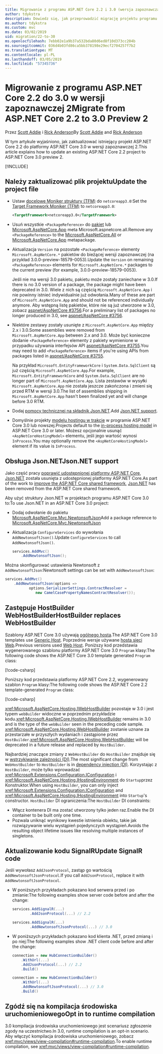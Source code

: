 ```yaml
---
title: Migrowanie z programu ASP.NET Core 2.2 i 3.0 (wersja zapoznawcza)
author: tdykstra
description: Dowiedz się, jak przeprowadzić migrację projektu programu ASP.NET Core 2.2 do platformy ASP.NET Core 3.0.
ms.author: tdykstra
ms.custom: mvc
ms.date: 03/02/2019
uid: migration/22-to-30
ms.openlocfilehash: 7ebb02e1a9b37a532bda80d6ed8f10d373cc204b
ms.sourcegitcommit: 036d4b03fd86ca5bb378198e29ecf2704257f7b2
ms.translationtype: MT
ms.contentlocale: pl-PL
ms.lasthandoff: 03/05/2019
ms.locfileid: "57345736"
---
```

# <a name="migrate-from-aspnet-core-22-to-30-preview-2"></a><span data-ttu-id="0f05a-103">Migrowanie z programu ASP.NET Core 2.2 do 3.0 w wersji zapoznawczej 2</span><span class="sxs-lookup"><span data-stu-id="0f05a-103">Migrate from ASP.NET Core 2.2 to 3.0 Preview 2</span></span>

<span data-ttu-id="0f05a-104">Przez [Scott Addie](https://github.com/scottaddie) i [Rick Anderson](https://twitter.com/RickAndMSFT)</span><span class="sxs-lookup"><span data-stu-id="0f05a-104">By [Scott Addie](https://github.com/scottaddie) and [Rick Anderson](https://twitter.com/RickAndMSFT)</span></span>

<span data-ttu-id="0f05a-105">W tym artykule wyjaśniono, jak zaktualizować istniejący projekt ASP.NET Core 2.2 do platformy ASP.NET Core 3.0 w wersji zapoznawczej 2.</span><span class="sxs-lookup"><span data-stu-id="0f05a-105">This article explains how to update an existing ASP.NET Core 2.2 project to ASP.NET Core 3.0 preview 2.</span></span>

[!INCLUDE[](~/includes/net-core-prereqs-all-3.0.md)]

## <a name="update-the-project-file"></a><span data-ttu-id="0f05a-106">Należy zaktualizować plik projektu</span><span class="sxs-lookup"><span data-stu-id="0f05a-106">Update the project file</span></span>

* <span data-ttu-id="0f05a-107">Ustaw [docelowe Moniker struktury (TFM)](/dotnet/standard/frameworks#referring-to-frameworks) do `netcoreapp3.0`:</span><span class="sxs-lookup"><span data-stu-id="0f05a-107">Set the [Target Framework Moniker (TFM)](/dotnet/standard/frameworks#referring-to-frameworks) to `netcoreapp3.0`:</span></span>

  ```xml
  <TargetFramework>netcoreapp3.0</TargetFramework>
  ```

* <span data-ttu-id="0f05a-108">Usuń wszystkie `<PackageReference>` do [pakiet](xref:fundamentals/metapackage) lub [Microsoft.AspNetCore.App](xref:fundamentals/metapackage-app) meta Microsoft.aspnetcore.all.</span><span class="sxs-lookup"><span data-stu-id="0f05a-108">Remove any `<PackageReference>` to the [Microsoft.AspNetCore.All](xref:fundamentals/metapackage) or [Microsoft.AspNetCore.App](xref:fundamentals/metapackage-app) metapackage.</span></span>

* <span data-ttu-id="0f05a-109">Aktualizacja `Version` na pozostałe `<PackageReference>` elementy `Microsoft.AspNetCore.*` pakietów do bieżącej wersji zapoznawczej (na przykład 3.0.0-preview-18579-0053).</span><span class="sxs-lookup"><span data-stu-id="0f05a-109">Update the `Version` on remaining `<PackageReference>` elements for `Microsoft.AspNetCore.*` packages to the current preview (for example, 3.0.0-preview-18579-0053).</span></span>

  <span data-ttu-id="0f05a-110">Jeśli nie ma wersji 3.0 pakietu, pakietu może zostały zaniechane w 3.0.</span><span class="sxs-lookup"><span data-stu-id="0f05a-110">If there is no 3.0 version of a package, the package might have been deprecated in 3.0.</span></span> <span data-ttu-id="0f05a-111">Wiele z nich są częścią `Microsoft.AspNetCore.App` i nie powinny istnieć indywidualnie już odwołania.</span><span class="sxs-lookup"><span data-stu-id="0f05a-111">Many of these are part of `Microsoft.AspNetCore.App` and should not be referenced individually anymore.</span></span> <span data-ttu-id="0f05a-112">Aby wstępną listę pakietów, które nie są już utworzone w 3.0, zobacz [aspnet/AspNetCore #3756](https://github.com/aspnet/AspNetCore/issues/3756).</span><span class="sxs-lookup"><span data-stu-id="0f05a-112">For a preliminary list of packages no longer produced in 3.0, see [aspnet/AspNetCore #3756](https://github.com/aspnet/AspNetCore/issues/3756).</span></span>

* <span data-ttu-id="0f05a-113">Niektóre zestawy zostały usunięte z `Microsoft.AspNetCore.App` między 2.x i 3.0.</span><span class="sxs-lookup"><span data-stu-id="0f05a-113">Some assemblies were removed from `Microsoft.AspNetCore.App` between 2.x and 3.0.</span></span> <span data-ttu-id="0f05a-114">Może być konieczne dodanie `<PackageReference>` elementy z pakiety wymienione w przypadku używania interfejsów API [aspnet/AspNetCore #3755](https://github.com/aspnet/AspNetCore/issues/3755).</span><span class="sxs-lookup"><span data-stu-id="0f05a-114">You may need to add `<PackageReference>` items if you're using APIs from packages listed in [aspnet/AspNetCore #3755](https://github.com/aspnet/AspNetCore/issues/3755).</span></span>

  <span data-ttu-id="0f05a-115">Na przykład `Microsoft.EntityFrameworkCore` i `System.Data.SqlClient` są już częścią `Microsoft.AspNetCore.App`.</span><span class="sxs-lookup"><span data-stu-id="0f05a-115">For example, `Microsoft.EntityFrameworkCore` and `System.Data.SqlClient` are no longer part of `Microsoft.AspNetCore.App`.</span></span> <span data-ttu-id="0f05a-116">Lista zestawów w wysyłki `Microsoft.AspNetCore.App` nie została jeszcze zakończona i zmieni się przed RTM w wersji 3.0.</span><span class="sxs-lookup"><span data-stu-id="0f05a-116">The list of assemblies shipping in `Microsoft.AspNetCore.App` hasn't been finalized yet and will change before 3.0 RTM.</span></span>

* <span data-ttu-id="0f05a-117">Dodaj [pomocy technicznej na składnik Json.NET](#json).</span><span class="sxs-lookup"><span data-stu-id="0f05a-117">Add [Json.NET support](#json).</span></span>

* <span data-ttu-id="0f05a-118">Domyślnie projekty [modelu hostingu w trakcie](xref:host-and-deploy/aspnet-core-module#in-process-hosting-model) w programie ASP.NET Core 3.0 lub nowszej.</span><span class="sxs-lookup"><span data-stu-id="0f05a-118">Projects default to the [in-process hosting model](xref:host-and-deploy/aspnet-core-module#in-process-hosting-model) in ASP.NET Core 3.0 or later.</span></span> <span data-ttu-id="0f05a-119">Możesz opcjonalnie usunąć `<AspNetCoreHostingModel>` elementu, jeśli jego wartość wynosi `InProcess`.</span><span class="sxs-lookup"><span data-stu-id="0f05a-119">You may optionally remove the `<AspNetCoreHostingModel>` element if its value is `InProcess`.</span></span>

<a name="json"></a>

## <a name="jsonnet-support"></a><span data-ttu-id="0f05a-120">Obsługa Json.NET</span><span class="sxs-lookup"><span data-stu-id="0f05a-120">Json.NET support</span></span>

<span data-ttu-id="0f05a-121">Jako część pracy [poprawić udostępnionej platformy ASP.NET Core](https://blogs.msdn.microsoft.com/webdev/2018/10/29/a-first-look-at-changes-coming-in-asp-net-core-3-0/), [Json.NET](https://www.newtonsoft.com/json/help/html/Introduction.htm) została usunięta z udostępnionej platformy ASP.NET Core.</span><span class="sxs-lookup"><span data-stu-id="0f05a-121">As part of the work to [improve the ASP.NET Core shared framework](https://blogs.msdn.microsoft.com/webdev/2018/10/29/a-first-look-at-changes-coming-in-asp-net-core-3-0/), [Json.NET](https://www.newtonsoft.com/json/help/html/Introduction.htm) has been removed from the ASP.NET Core shared framework.</span></span>

<span data-ttu-id="0f05a-122">Aby użyć struktury Json.NET w projektach programu ASP.NET Core 3.0 to:</span><span class="sxs-lookup"><span data-stu-id="0f05a-122">To use Json.NET in an ASP.NET Core 3.0 project:</span></span>

- <span data-ttu-id="0f05a-123">Dodaj odwołanie do pakietu [Microsoft.AspNetCore.Mvc.NewtonsoftJson](https://nuget.org/packages/Microsoft.AspNetCore.Mvc.NewtonsoftJson)</span><span class="sxs-lookup"><span data-stu-id="0f05a-123">Add a package reference to [Microsoft.AspNetCore.Mvc.NewtonsoftJson](https://nuget.org/packages/Microsoft.AspNetCore.Mvc.NewtonsoftJson)</span></span>
- <span data-ttu-id="0f05a-124">Aktualizacja `ConfigureServices` do wywołania `AddNewtonsoftJson()`.</span><span class="sxs-lookup"><span data-stu-id="0f05a-124">Update `ConfigureServices` to call `AddNewtonsoftJson()`.</span></span>

    ```csharp
    services.AddMvc()
        .AddNewtonsoftJson();
    ```

<span data-ttu-id="0f05a-125">Można skonfigurować ustawienia Newtonsoft z `AddNewtonsoftJson`:</span><span class="sxs-lookup"><span data-stu-id="0f05a-125">Newtonsoft settings can be set with `AddNewtonsoftJson`:</span></span>

  ```csharp
  services.AddMvc()
      .AddNewtonsoftJson(options => 
             options.SerializerSettings.ContractResolver = 
                new CamelCasePropertyNamesContractResolver());
  ```

## <a name="hostbuilder-replaces-webhostbuilder"></a><span data-ttu-id="0f05a-126">Zastępuje HostBuilder WebHostBuilder</span><span class="sxs-lookup"><span data-stu-id="0f05a-126">HostBuilder replaces WebHostBuilder</span></span>

<span data-ttu-id="0f05a-127">Szablony ASP.NET Core 3.0 używają [ogólnego hosta](xref:fundamentals/host/generic-host).</span><span class="sxs-lookup"><span data-stu-id="0f05a-127">The ASP.NET Core 3.0 templates use [Generic Host](xref:fundamentals/host/generic-host).</span></span> <span data-ttu-id="0f05a-128">Poprzednie wersje używane [hosta sieci Web](xref:fundamentals/host/web-host).</span><span class="sxs-lookup"><span data-stu-id="0f05a-128">Previous versions used [Web Host](xref:fundamentals/host/web-host).</span></span> <span data-ttu-id="0f05a-129">Poniższy kod przedstawia wygenerowanego szablonu platformy ASP.NET Core 3.0 `Program` klasy:</span><span class="sxs-lookup"><span data-stu-id="0f05a-129">The following code shows the ASP.NET Core 3.0 template generated `Program` class:</span></span>

[!code-csharp[](22-to-30/samples/Program.cs?name=snippet)]

<span data-ttu-id="0f05a-130">Poniższy kod przedstawia platformy ASP.NET Core 2.2, wygenerowany szablon `Program` klasy:</span><span class="sxs-lookup"><span data-stu-id="0f05a-130">The following code shows the ASP.NET Core 2.2 template-generated `Program` class:</span></span>

[!code-csharp[](22-to-30/samples/Program2.2.cs?name=snippet)]

<span data-ttu-id="0f05a-131"><xref:Microsoft.AspNetCore.Hosting.IWebHostBuilder> pozostaje w 3.0 i jest typem `webBuilder` widoczne w poprzednim przykładzie kodu.</span><span class="sxs-lookup"><span data-stu-id="0f05a-131"><xref:Microsoft.AspNetCore.Hosting.IWebHostBuilder> remains in 3.0 and is the type of the `webBuilder` seen in the preceding code sample.</span></span> <span data-ttu-id="0f05a-132"><xref:Microsoft.AspNetCore.Hosting.WebHostBuilder> zostanie uznane za przestarzałe w przyszłych wydaniach i zastąpione przez `HostBuilder`.</span><span class="sxs-lookup"><span data-stu-id="0f05a-132"><xref:Microsoft.AspNetCore.Hosting.WebHostBuilder> will be deprecated in a future release and replaced by `HostBuilder`.</span></span>

<span data-ttu-id="0f05a-133">Najbardziej znaczące zmiany z `WebHostBuilder` do `HostBuilder` znajduje się w [wstrzykiwanie zależności (DI)](xref:fundamentals/dependency-injection).</span><span class="sxs-lookup"><span data-stu-id="0f05a-133">The most significant change from `WebHostBuilder` to `HostBuilder` is in [dependency injection (DI)](xref:fundamentals/dependency-injection).</span></span> <span data-ttu-id="0f05a-134">Korzystając z `HostBuilder`, może tylko wprowadzać <xref:Microsoft.Extensions.Configuration.IConfiguration> i <xref:Microsoft.AspNetCore.Hosting.IHostingEnvironment> do `Startup`przez Konstruktor.</span><span class="sxs-lookup"><span data-stu-id="0f05a-134">When using `HostBuilder`, you can only inject <xref:Microsoft.Extensions.Configuration.IConfiguration> and <xref:Microsoft.AspNetCore.Hosting.IHostingEnvironment> into `Startup`'s constructor.</span></span> <span data-ttu-id="0f05a-135">`HostBuilder` DI ograniczenia:</span><span class="sxs-lookup"><span data-stu-id="0f05a-135">The `HostBuilder` DI constraints:</span></span>

* <span data-ttu-id="0f05a-136">Włącz kontenera DI ma zostać utworzony tylko jeden raz.</span><span class="sxs-lookup"><span data-stu-id="0f05a-136">Enable the DI container to be built only one time.</span></span>
* <span data-ttu-id="0f05a-137">Pozwala uniknąć wynikowy kwestie istnienia obiektu, takie jak rozwiązywanie wielu wystąpień pojedynczych wystąpień.</span><span class="sxs-lookup"><span data-stu-id="0f05a-137">Avoids the resulting object lifetime issues like resolving multiple instances of singletons.</span></span>

## <a name="update-signalr-code"></a><span data-ttu-id="0f05a-138">Aktualizowanie kodu SignalR</span><span class="sxs-lookup"><span data-stu-id="0f05a-138">Update SignalR code</span></span>

<span data-ttu-id="0f05a-139">Jeśli wywołasz `AddJsonProtocol`, zastąp go wartością `AddNewtonsoftJsonProtocol`.</span><span class="sxs-lookup"><span data-stu-id="0f05a-139">If you call `AddJsonProtocol`, replace it with `AddNewtonsoftJsonProtocol`.</span></span>

* <span data-ttu-id="0f05a-140">W poniższych przykładach pokazano kod serwera przed i po zmianie:</span><span class="sxs-lookup"><span data-stu-id="0f05a-140">The following examples show server code before and after the change:</span></span>

  ```csharp
  services.AddSignalR(...)
          .AddJsonProtocol(...) // 2.2
  ```

  ```csharp
  services.AddSignalR(...)
          .AddNewtonsoftJsonProtocol(...) // 3.0
  ```

* <span data-ttu-id="0f05a-141">W poniższych przykładach pokazano kod klienta .NET, przed zmianą i po niej:</span><span class="sxs-lookup"><span data-stu-id="0f05a-141">The following examples show .NET client code before and after the change:</span></span>

  ```csharp
  connection = new HubConnectionBuilder()
      .WithUrl(...)
      .AddJsonProtocol(...) // 2.2
      .Build()
  ```

  ```csharp
  connection = new HubConnectionBuilder()
      .WithUrl(...)
      .AddNewtonsoftJsonProtocol(...) // 3.0
      .Build()
  ```
  
## <a name="opt-in-to-runtime-compilation"></a><span data-ttu-id="0f05a-142">Zgódź się na kompilacja środowiska uruchomieniowego</span><span class="sxs-lookup"><span data-stu-id="0f05a-142">Opt in to runtime compilation</span></span>
  
<span data-ttu-id="0f05a-143">3.0 kompilacja środowiska uruchomieniowego jest scenariusz zgłoszenie zgody na uczestnictwo.</span><span class="sxs-lookup"><span data-stu-id="0f05a-143">In 3.0, runtime compilation is an opt-in scenario.</span></span> <span data-ttu-id="0f05a-144">Aby włączyć kompilacja środowiska uruchomieniowego, zobacz <xref:mvc/views/view-compilation#runtime-compilation>.</span><span class="sxs-lookup"><span data-stu-id="0f05a-144">To enable runtime compilation, see <xref:mvc/views/view-compilation#runtime-compilation>.</span></span>
